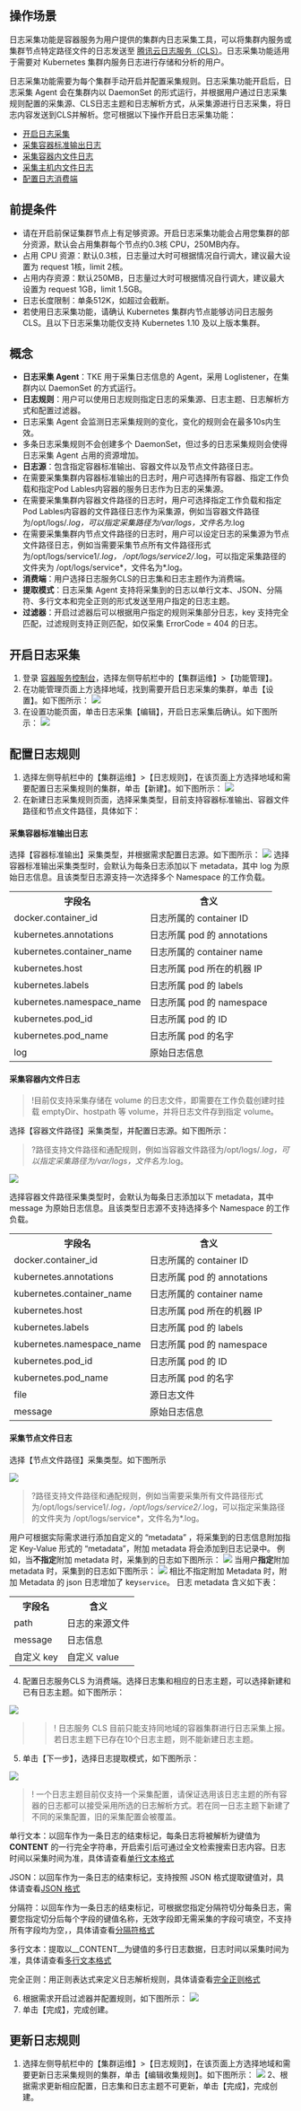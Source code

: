 ## 操作场景
日志采集功能是容器服务为用户提供的集群内日志采集工具，可以将集群内服务或集群节点特定路径文件的日志发送至 [腾讯云日志服务（CLS）](https://cloud.tencent.com/product/cls)。日志采集功能适用于需要对 Kubernetes 集群内服务日志进行存储和分析的用户。

日志采集功能需要为每个集群手动开启并配置采集规则。日志采集功能开启后，日志采集 Agent 会在集群内以 DaemonSet 的形式运行，并根据用户通过日志采集规则配置的采集源、CLS日志主题和日志解析方式，从采集源进行日志采集，将日志内容发送到CLS并解析。您可根据以下操作开启日志采集功能：
- [开启日志采集](#open)
- [采集容器标准输出日志](#output)
- [采集容器内文件日志](#insideDocker)
- [采集主机内文件日志](#inside)
- [配置日志消费端](#consumer)



## 前提条件
- 请在开启前保证集群节点上有足够资源。开启日志采集功能会占用您集群的部分资源，默认会占用集群每个节点约0.3核 CPU，250MB内存。
 - 占用 CPU 资源：默认0.3核，日志量过大时可根据情况自行调大，建议最大设置为 request 1核，limit 2核。
 - 占用内存资源：默认250MB，日志量过大时可根据情况自行调大，建议最大设置为 request 1GB，limit 1.5GB。
 - 日志长度限制：单条512K，如超过会截断。
- 若使用日志采集功能，请确认 Kubernetes 集群内节点能够访问日志服务CLS。且以下日志采集功能仅支持 Kubernetes 1.10 及以上版本集群。

## 概念

- **日志采集 Agent**：TKE 用于采集日志信息的 Agent，采用 Loglistener，在集群内以 DaemonSet 的方式运行。
- **日志规则**：用户可以使用日志规则指定日志的采集源、日志主题、日志解析方式和配置过滤器。
 - 日志采集 Agent 会监测日志采集规则的变化，变化的规则会在最多10s内生效。
 - 多条日志采集规则不会创建多个 DaemonSet，但过多的日志采集规则会使得日志采集 Agent 占用的资源增加。
- **日志源**：包含指定容器标准输出、容器文件以及节点文件路径日志。
 - 在需要采集集群内容器标准输出的日志时，用户可选择所有容器、指定工作负载和指定Pod Lables内容器的服务日志作为日志的采集源。
 - 在需要采集集群内容器文件路径的日志时，用户可选择指定工作负载和指定Pod Lables内容器的文件路径日志作为采集源，例如当容器文件路径为/opt/logs/*.log，可以指定采集路径为/var/logs，文件名为*.log
 - 在需要采集集群内节点文件路径的日志时，用户可以设定日志的采集源为节点文件路径日志，例如当需要采集节点所有文件路径形式为/opt/logs/service1/*.log，
/opt/logs/service2/*.log，可以指定采集路径的文件夹为 /opt/logs/service*，文件名为*.log。
- **消费端**：用户选择日志服务CLS的日志集和日志主题作为消费端。
- **提取模式**：日志采集 Agent 支持将采集到的日志以单行文本、JSON、分隔符、多行文本和完全正则的形式发送至用户指定的日志主题。
- **过滤器**：开启过滤器后可以根据用户指定的规则采集部分日志，key 支持完全匹配，过滤规则支持正则匹配，如仅采集 ErrorCode = 404 的日志。

## 开启日志采集
<span id="open"></span>
1. 登录 [容器服务控制台](https://console.cloud.tencent.com/tke2)，选择左侧导航栏中的【集群运维】>【功能管理】。
2. 在功能管理页面上方选择地域，找到需要开启日志采集的集群，单击【设置】。如下图所示：
![](https://main.qcloudimg.com/raw/487636a6eb6a8086d911212ddad5d41d.png)
3. 在设置功能页面，单击日志采集【编辑】，开启日志采集后确认。如下图所示：
![](https://main.qcloudimg.com/raw/f87cfe050bae7b41730bef999873d28c.png)

## 配置日志规则
<span id="output"></span>

1. 选择左侧导航栏中的【集群运维】>【日志规则】，在该页面上方选择地域和需要配置日志采集规则的集群，单击【新建】。如下图所示：
![](https://main.qcloudimg.com/raw/54080330c90ca78a1aed1aa2cbce4564.png)
2. 在新建日志采集规则页面，选择采集类型，目前支持容器标准输出、容器文件路径和节点文件路径，具体如下：

#### 采集容器标准输出日志 

选择【容器标准输出】采集类型，并根据需求配置日志源。如下图所示：
![](https://main.qcloudimg.com/raw/39cfceb2a289847a905d8d4bb8d54eb1.png)
选择容器标准输出采集类型时，会默认为每条日志添加以下 metadata，其中 log 为原始日志信息。且该类型日志源支持一次选择多个 Namespace 的工作负载。
<table>
	<tr>
		<th>字段名</th> <th>含义</th>
	</tr>
	<tr>
		<td>docker.container_id</td> <td>日志所属的 container ID</td>
	</tr>
	<tr>
		<td>kubernetes.annotations</td> <td>日志所属 pod 的 annotations</td>
	</tr>
	<tr>
		<td>kubernetes.container_name</td> <td>日志所属的 container name</td>
	</tr>
	<tr>
		<td>kubernetes.host</td> <td>日志所属 pod 所在的机器 IP</td>
	</tr>
	<tr>
		<td>kubernetes.labels</td> <td>日志所属 pod 的 labels</td>
	</tr>
	<tr>
		<td>kubernetes.namespace_name</td> <td>日志所属 pod 的 namespace</td>
	</tr>
	<tr>
		<td>kubernetes.pod_id</td> <td>日志所属 pod 的 ID</td>
	</tr>
	<tr>
		<td>kubernetes.pod_name</td> <td>日志所属 pod 的名字</td>
	</tr>
	<tr>
		<td>log</td> <td>原始日志信息</td>
	</tr>
</table>

#### 采集容器内文件日志 

>!目前仅支持采集存储在 volume 的日志文件，即需要在工作负载创建时挂载 emptyDir、hostpath 等 volume，并将日志文件存到指定 volume。

选择【容器文件路径】采集类型，并配置日志源。如下图所示：

>?路径支持文件路径和通配规则，例如当容器文件路径为/opt/logs/*.log，可以指定采集路径为/var/logs，文件名为*.log。
>
![](https://main.qcloudimg.com/raw/887763942bdc76c78f220bdc98d0508d.png)

选择容器文件路径采集类型时，会默认为每条日志添加以下 metadata，其中 message 为原始日志信息。且该类型日志源不支持选择多个 Namespace 的工作负载。
<table>
	<tr>
		<th>字段名</th> <th>含义</th>
	</tr>
	<tr>
		<td>docker.container_id</td> <td>日志所属的 container ID</td>
	</tr>
	<tr>
		<td>kubernetes.annotations </td> <td>日志所属 pod 的 annotations</td>
	</tr>
	<tr>
		<td>kubernetes.container_name</td> <td>日志所属的 container name</td>
	</tr>
	<tr>
		<td>kubernetes.host</td> <td>日志所属 pod 所在的机器 IP</td>
	</tr>
	<tr>
		<td>kubernetes.labels</td> <td>日志所属 pod 的 labels</td>
	</tr>
	<tr>
		<td>kubernetes.namespace_name</td> <td>日志所属 pod 的 namespace</td>
	</tr>
	<tr>
		<td>kubernetes.pod_id</td> <td>日志所属 pod 的 ID</td>
	</tr>
	<tr>
		<td>kubernetes.pod_name</td> <td>日志所属 pod 的名字</td>
	</tr>
	<tr>
		<td>file</td> <td>源日志文件</td>
	</tr>
	<tr>
		<td>message</td> <td>原始日志信息</td>
	</tr>
</table>

#### 采集节点文件日志 <span id="inside"></span>

选择【节点文件路径】采集类型。如下图所示

![](https://main.qcloudimg.com/raw/6cd447c70be92c95c614c9604cd90484.png)

>?路径支持文件路径和通配规则，例如当需要采集所有文件路径形式为/opt/logs/service1/*.log，/opt/logs/service2/*.log，可以指定采集路径的文件夹为 /opt/logs/service*，文件名为*.log。
>

用户可根据实际需求进行添加自定义的 “metadata” ，将采集到的日志信息附加指定 Key-Value 形式的 “metadata”，附加 metadata 将会添加到日志记录中。
例如，当**不指定**附加 metadata 时，采集到的日志如下图所示：
![](https://mc.qcloudimg.com/static/img/5386281fc3ed14c4f41ba723a23dc3ec/host-log-without-metadata.png)
当用户**指定**附加 metadata 时，采集到的日志如下图所示：
![](https://mc.qcloudimg.com/static/img/c571be8fbc995ab083c2676e3b10861f/host-log-with-metadata.png)
相比不指定附加 Metadata 时，附加 Metadata 的 json 日志增加了 key`service`。
日志 metadata 含义如下表：
<table>
	<tr>
		<th>字段名</th> <th>含义</th>
	</tr>
	<tr>
		<td>path</td> <td>日志的来源文件</td>
	</tr>
	<tr>
		<td>message</td> <td>日志信息</td>
	</tr>
	<tr>
		<td>自定义 key</td> <td>自定义 value</td>
	</tr>
</table>

4. 配置日志服务CLS 为消费端。选择日志集和相应的日志主题，可以选择新建和已有日志主题。如下图所示：

![](https://main.qcloudimg.com/raw/509611a957414671931b226a1b005b63.png)

>>! 日志服务 CLS 目前只能支持同地域的容器集群进行日志采集上报。
>>若日志主题下已存在10个日志主题，则不能新建日志主题。

5. 单击【下一步】，选择日志提取模式，如下图所示：

![](https://main.qcloudimg.com/raw/b15c556730c7abc404a5127baaf4caf4.png)

>! 一个日志主题目前仅支持一个采集配置，请保证选用该日志主题的所有容器的日志都可以接受采用所选的日志解析方式。若在同一日志主题下新建了不同的采集配置，旧的采集配置会被覆盖。

单行文本：以回车作为一条日志的结束标记，每条日志将被解析为键值为 __CONTENT__ 的一行完全字符串，开启索引后可通过全文检索搜索日志内容。日志时间以采集时间为准，具体请查看[单行文本格式](https://cloud.tencent.com/document/product/614/17421)

JSON：以回车作为一条日志的结束标记，支持按照 JSON 格式提取键值对，具体请查看[JSON 格式](https://cloud.tencent.com/document/product/614/17419)

分隔符：以回车作为一条日志的结束标记，可根据您指定分隔符切分每条日志，需要您指定切分后每个字段的键值名称，无效字段即无需采集的字段可填空，不支持所有字段均为空，，具体请查看[分隔符格式](https://cloud.tencent.com/document/product/614/17420)

多行文本：提取以__CONTENT__为键值的多行日志数据，日志时间以采集时间为准，具体请查看[多行文本格式](https://cloud.tencent.com/document/product/614/17422)

完全正则：用正则表达式来定义日志解析规则，具体请查看[完全正则格式](https://cloud.tencent.com/document/product/614/32817)

6. 根据需求开启过滤器并配置规则，如下图所示：
![](https://main.qcloudimg.com/raw/221a78291098e8b403aa89244332ebb1.png)
7. 单击【完成】，完成创建。

## 更新日志规则
1. 选择左侧导航栏中的【集群运维】>【日志规则】，在该页面上方选择地域和需要更新日志采集规则的集群，单击【编辑收集规则】。如下图所示：
![](https://main.qcloudimg.com/raw/ef8559114cd403135cf3ba6206537cde.png)
2、根据需求更新相应配置，日志集和日志主题不可更新，单击【完成】，完成创建。
